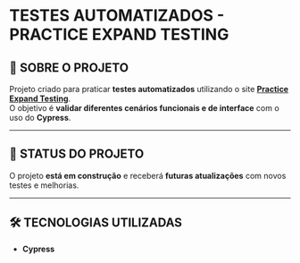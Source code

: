 # **TESTES AUTOMATIZADOS - PRACTICE EXPAND TESTING**

## **📘 SOBRE O PROJETO**
Projeto criado para praticar **testes automatizados** utilizando o site [**Practice Expand Testing**](https://practice.expandtesting.com/).  
O objetivo é **validar diferentes cenários funcionais e de interface** com o uso do **Cypress**.

---

## **🚧 STATUS DO PROJETO**
O projeto **está em construção** e receberá **futuras atualizações** com novos testes e melhorias.

---

## **🛠️ TECNOLOGIAS UTILIZADAS**
- **Cypress**



